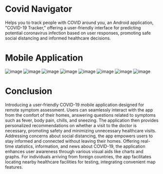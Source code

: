 # Covid Navigator

Helps you to track people with COVID around you, an Android application, "COVID-19 Tracker," offering a user-friendly interface for predicting potential coronavirus infection based on user responses, promoting safe social distancing and informed healthcare decisions.

# Mobile Application
![image](https://github.com/gulnaazshaikh149/Covid-19-Tracker/assets/88612483/628c15f7-67d4-46e4-84fc-08a3a8c94afa)
![image](https://github.com/gulnaazshaikh149/Covid-19-Tracker/assets/88612483/b0f19a5d-9262-4922-bb88-16941bcd0dd7)
![image](https://github.com/gulnaazshaikh149/Covid-19-Tracker/assets/88612483/5a81988d-caf0-4dee-b563-8bf68b9ecb20)
![image](https://github.com/gulnaazshaikh149/Covid-19-Tracker/assets/88612483/1d1c8389-d7b8-43e0-8420-9ef3ba1a2aec)
![image](https://github.com/gulnaazshaikh149/Covid-19-Tracker/assets/88612483/dca3a40a-732f-41e9-98be-dd093ed626c5)
![image](https://github.com/gulnaazshaikh149/Covid-19-Tracker/assets/88612483/3907c70f-d9b5-4410-b8cf-b1108aef0817)
![image](https://github.com/gulnaazshaikh149/Covid-19-Tracker/assets/88612483/5c4b6045-afad-4cd4-87ee-56bfc7be239e)
![image](https://github.com/gulnaazshaikh149/Covid-19-Tracker/assets/88612483/67d12494-b0c0-49ea-accb-eecade5fd7af)

# Conclusion
Introducing a user-friendly COVID-19 mobile application designed for remote symptom assessment. Users can seamlessly interact with the app from the comfort of their homes, answering questions related to symptoms such as fever, body pain, chills, and sneezing. The application then provides personalized recommendations on whether a visit to the doctor is necessary, promoting safety and minimizing unnecessary healthcare visits. Addressing concerns about social distancing, the app empowers users to stay informed and connected without leaving their homes. Offering real-time statistics, information, and news about COVID-19, the application enhances user awareness through various visual aids like charts and graphs. For individuals arriving from foreign countries, the app facilitates locating nearby healthcare facilities for testing, integrating convenient map features.





